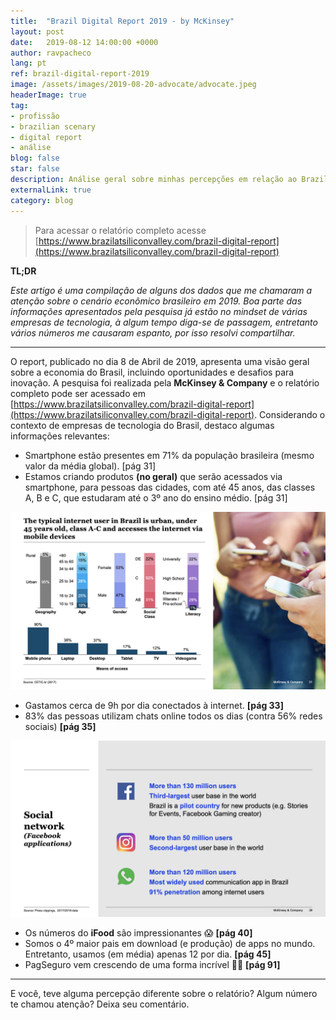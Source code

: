 ```yaml
---
title:  "Brazil Digital Report 2019 - by McKinsey"
layout: post
date:   2019-08-12 14:00:00 +0000
author: ravpacheco
lang: pt
ref: brazil-digital-report-2019
image: /assets/images/2019-08-20-advocate/advocate.jpeg
headerImage: true
tag: 
- profissão
- brazilian scenary
- digital report
- análise
blog: false
star: false
description: Análise geral sobre minhas percepções em relação ao Brazil Digital Report 2019 divulgado pela McKinsey.
externalLink: true
category: blog
---
```


> Para acessar o relatório completo acesse [https://www.brazilatsiliconvalley.com/brazil-digital-report](https://www.brazilatsiliconvalley.com/brazil-digital-report)

**TL;DR**

*Este artigo é uma compilação de alguns dos dados que me chamaram a atenção sobre o cenário econômico brasileiro em 2019. Boa parte das informações apresentados pela pesquisa já estão no mindset de várias empresas de tecnologia, à algum tempo diga-se de passagem, entretanto vários números me causaram espanto, por isso resolvi compartilhar.*

---

O report, publicado no dia 8 de Abril de 2019, apresenta uma visão geral sobre a economia do Brasil, incluindo oportunidades e desafios para inovação. A pesquisa foi realizada pela **McKinsey & Company** e o relatório completo pode ser acessado em [https://www.brazilatsiliconvalley.com/brazil-digital-report](https://www.brazilatsiliconvalley.com/brazil-digital-report). Considerando o contexto de empresas de tecnologia do Brasil, destaco algumas informações relevantes:

- Smartphone estão presentes em 71% da população brasileira (mesmo valor da média global). [pág 31]
- Estamos criando produtos **(no geral)** que serão acessados via smartphone, para pessoas das cidades, com até 45 anos, das classes A, B e C, que estudaram até o 3º ano do ensino médio. [pág 31]

![Infográfico que apresenta o típico usuário da internet no Brasil](../assets/images/2019-08-12-brazil-digital-report-2019/typical-internet-user.png)

- Gastamos cerca de 9h por dia conectados à internet. **[pág 33]**
- 83% das pessoas utilizam chats online todos os dias (contra 56% redes sociais) **[pág 35]**

![Dados sobre as principais redes sociais no Brasil](../assets/images/2019-08-12-brazil-digital-report-2019/social-networks.png)

- Os números do **iFood** são impressionantes 😱 **[pág 40]**
- Somos o 4º maior pais em download (e produção) de apps no mundo. Entretanto, usamos (em média) apenas 12 por dia. **[pág 45]**
- PagSeguro vem crescendo de uma forma incrível 🤑🤑 **[pág 91]**

---

E você, teve alguma percepção diferente sobre o relatório? Algum número te chamou atenção? Deixa seu comentário.

